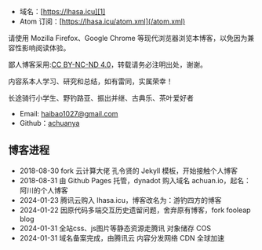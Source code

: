 * 域名：[https://lhasa.icu][1]
* Atom 订阅：[https://lhasa.icu/atom.xml](/atom.xml)

请使用 Mozilla Firefox、Google Chrome 等现代浏览器浏览本博客，以免因为兼容性影响阅读体验。

鄙人博客采用:[CC BY-NC-ND 4.0][1]，转载请务必注明出处，谢谢。

内容系本人学习、研究和总结，如有雷同，实属荣幸！

长途骑行小学生、野钓路亚、振出并继、古典乐、茶叶爱好者

- Email: <haibao1027@gmail.com>
- Github：[achuanya][2]

## 博客进程

* 2018-08-30 fork 云计算大佬 孔令贤的 Jekyll 模板，开始接触个人博客
* 2018-08-31 由 Github Pages 托管，dynadot 购入域名 achuan.io，起名：阿川的个人博客
* 2024-01-23 腾讯云购入 lhasa.icu，博客改名为：游钓四方的博客
* 2024-01-22 因原代码多端交互历史遗留问题，舍弃原有博客，fork fooleap blog
* 2024-01-31 全站css、js图片等静态资源走腾讯 对象储存 COS
* 2024-01-31 域名备案完成，由腾讯云 内容分发网络 CDN 全球加速

[1]: https://lhasa.icu
[2]: https://creativecommons.org/licenses/by-nc-nd/3.0/deed.zh-hans
[3]: https://github.com/achuanya

